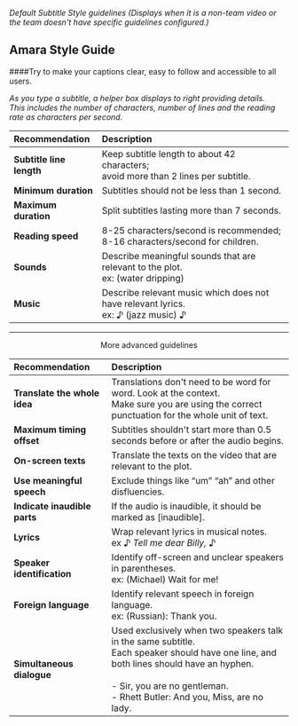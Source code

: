 *Default Subtitle Style guidelines 
(Displays when it is a non-team video or the team doesn't have specific guidelines configured.)*

## Amara Style Guide

####Try to make your captions clear, easy to follow and accessible to all users. 

*As you type a subtitle, a helper box displays to right providing details.  <br/> This includes the number of characters, number of lines and the reading rate as characters per second.*

| Recommendation       | Description   |
|:-------------------- |:--------------------| 
|**Subtitle line length**|Keep subtitle length to about 42 characters; <br/>avoid more than 2 lines per subtitle.|
|**Minimum duration**|Subtitles should not be less than 1 second.|
|**Maximum duration**| Split subtitles lasting more than 7 seconds.|
|**Reading speed**|8-25 characters/second is recommended;<br/> 8-16 characters/second for children.|
|**Sounds**  |Describe meaningful sounds that are relevant to the plot.<br/> ex: (water dripping)|
|**Music**| Describe relevant music which does not have relevant lyrics. <br/>ex: ♪ (jazz music) ♪|


<hr>
<p align="center"> More advanced guidelines</p>

| Recommendation       | Description   |
|:-------------------- |:-------------------| 
|**Translate the whole idea**| Translations don't need to be word for word. Look at the context.  <br/>Make sure you are using the correct punctuation for the whole unit of text.|
|**Maximum timing offset**| Subtitles shouldn't start more than 0.5 seconds before or after the audio begins.  |Duration|Subtitles shouldn't stay on screen longer than necessary after the end of the audio.|
|**On-screen texts**|Translate the texts on the video that are relevant to the plot. |
|**Use meaningful speech**| Exclude things like “um” “ah” and other disfluencies.|
|**Indicate inaudible parts**|If the audio is inaudible, it should be marked as [inaudible]. |
|**Lyrics**|Wrap relevant lyrics in musical notes. <br/>ex ♪ *Tell me dear Billy,* ♪|
|**Speaker identification**|Identify off-screen and unclear speakers in parentheses. <br/> ex: (Michael) Wait for me!|
|**Foreign language**| Identify relevant speech in foreign language. <br/>ex: (Russian): Thank you.|
|**Simultaneous dialogue**|  Used exclusively when two speakers talk in the same subtitle. <br/>Each speaker should have one line, and both lines should have an hyphen. <br/><br/> - Sir, you are no gentleman. <br/>- Rhett Butler: And you, Miss, are no lady.|
